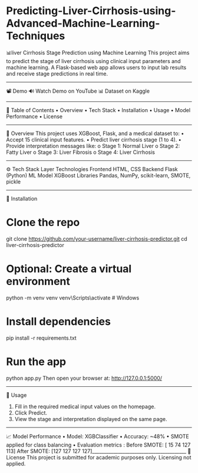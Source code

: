 # Predicting-Liver-Cirrhosis-using-Advanced-Machine-Learning-Techniques
📊liver Cirrhosis Stage Prediction using Machine Learning
This project aims to predict the stage of liver cirrhosis using clinical input parameters and machine learning. A Flask-based web app allows users to input lab results and receive stage predictions in real time.
________________________________________
📽️ Demo
🔊 Watch Demo on YouTube
📊 Dataset on Kaggle
________________________________________
📌 Table of Contents
•	Overview
•	Tech Stack
•	Installation
•	Usage
•	Model Performance
•	License
________________________________________
🧠 Overview
This project uses XGBoost, Flask, and a medical dataset to:
•	Accept 15 clinical input features.
•	Predict liver cirrhosis stage (1 to 4).
•	Provide interpretation messages like:
o	Stage 1: Normal Liver
o	Stage 2: Fatty Liver
o	Stage 3: Liver Fibrosis
o	Stage 4: Liver Cirrhosis
________________________________________
⚙️ Tech Stack
Layer	Technologies
Frontend	HTML, CSS
Backend	Flask (Python)
ML Model	XGBoost
Libraries	Pandas, NumPy, scikit-learn, SMOTE, pickle
________________________________________
🔧 Installation
# Clone the repo
git clone https://github.com/your-username/liver-cirrhosis-predictor.git
cd liver-cirrhosis-predictor

# Optional: Create a virtual environment
python -m venv venv
venv\Scripts\activate  # Windows

# Install dependencies
pip install -r requirements.txt

# Run the app
python app.py
Then open your browser at: http://127.0.0.1:5000/
________________________________________
🧪 Usage
1.	Fill in the required medical input values on the homepage.
2.	Click Predict.
3.	View the stage and interpretation displayed on the same page.
________________________________________
📈 Model Performance
•	Model: XGBClassifier
•	Accuracy: ~48%
•	SMOTE applied for class balancing
•	Evaluation metrics :
Before SMOTE: [ 15  74 127 113]
After SMOTE:  [127 127 127 127]________________________________________
📜 License
This project is submitted for academic purposes only. Licensing not applied.
